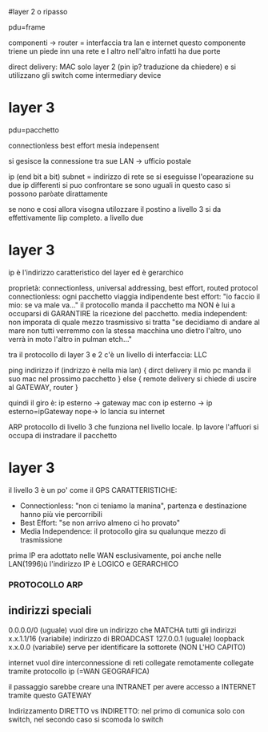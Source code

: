 #layer 2 o ripasso

pdu=frame

componenti -> router = interfaccia tra lan e internet
                questo componente triene un piede inn una rete e l altro nell'altro infatti ha due porte

direct delivery: MAC solo layer 2 (pin ip? traduzione da chiedere) e si utilizzano gli switch come intermediary device

# layer 3

pdu=pacchetto

connectionless best effort mesia indepensent

si gesisce la connessione tra sue LAN  -> ufficio postale

ip (end bit a bit) subnet = indirizzo di rete
se si eseguisse l'opearazione su due ip differenti si puo confrontare se sono uguali
in questo caso si possono paròate dirattamente

se nono e cosi allora visogna utilozzare il postino
a livello 3 si da effettivamente lìip completo. a livello due 


# layer 3

ip è l'indirizzo caratteristico del layer ed è gerarchico

proprietà: connectionless, universal addressing, best effort, routed protocol 
connectionless: ogni pacchetto viaggia indipendente
best effort: "io faccio il mio: se va male va..." il protocollo manda il pacchetto ma NON è lui a occuparsi di GARANTIRE 
la ricezione del pacchetto.
media independent: non imporata di quale mezzo trasmissivo si tratta "se decidiamo di andare al mare non tutti verremmo con la stessa macchina uno dietro l'altro, uno verrà in moto l'altro in pulman etch..."

tra il protocollo di layer 3 e 2 c'è un livello di interfaccia: LLC

ping indirizzo
if (indrizzo è nella mia lan) 
{
  dirct delivery
  il mio pc manda il suo mac nel prossimo pacchetto
}
else
{
  remote delivery
  si chiede di uscire al GATEWAY, router
}

quindi il giro è: ip esterno -> gateway mac con ip esterno -> ip esterno=ipGateway nope-> lo lancia su internet

ARP protocollo di livello 3 che funziona nel livello locale. Ip lavore l'affuori si occupa di instradare il pacchetto 

# layer 3
il livello 3 è un po' come il GPS
CARATTERISTICHE: 
* Connectionless: "non ci teniamo la manina", partenza e destinazione hanno più vie percorribili
* Best Effort: "se non arrivo almeno ci ho provato"
* Media Independence: il protocollo gira su qualunque mezzo di trasmissione

prima IP era adottato nelle WAN esclusivamente, poi anche nelle LAN(1996)ù
l'indirizzo IP è LOGICO e GERARCHICO

### PROTOCOLLO ARP


## indirizzi speciali
0.0.0.0/0 (uguale) vuol dire un indirizzo che MATCHA tutti gli indirizzi 
x.x.1.1/16 (variabile) indirizzo di BROADCAST
127.0.0.1 (uguale) loopback
x.x.0.0 (variabile) serve per identificare la sottorete (NON L'HO CAPITO)

internet vuol dire interconnessione di reti collegate remotamente collegate tramite protocollo ip  (=WAN GEOGRAFICA)


il passaggio sarebbe creare una INTRANET per avere accesso a INTERNET tramite questo GATEWAY


Indirizzamento DIRETTO vs INDIRETTO: nel primo di comunica solo con switch, nel secondo caso si scomoda lo switch
